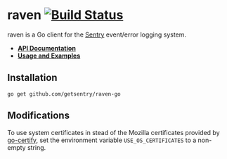 # raven [![Build Status](https://travis-ci.org/getsentry/raven-go.png?branch=master)](https://travis-ci.org/getsentry/raven-go)

raven is a Go client for the [Sentry](https://github.com/getsentry/sentry)
event/error logging system.

- [**API Documentation**](https://godoc.org/github.com/getsentry/raven-go)
- [**Usage and Examples**](https://docs.sentry.io/clients/go/)

## Installation

```text
go get github.com/getsentry/raven-go
```

## Modifications

To use system certificates in stead of the Mozilla certificates provided by
[go-certify](github.com/certifi/gocertifi), set the environment variable
`USE_OS_CERTIFICATES` to a non-empty string.

